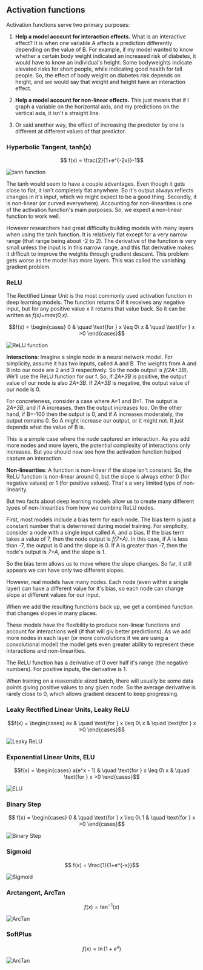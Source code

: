 ## Activation functions

Activation functions serve two primary purposes:

1) __Help a model account for interaction effects.__
What is an interactive effect? It is when one variable A affects a prediction differently depending on the value of B.
For example, if my model wanted to know whether a certain body weight indicated an increased risk of diabetes, it would have to know an individual's height.
Some bodyweights indicate elevated risks for short people, while indicating good health for tall people.
So, the effect of body weight on diabetes risk depends on height, and we would say that weight and height have an interaction effect.

3) __Help a model account for non-linear effects.__ This just means that if I graph a variable on the horizontal axis, and my predictions on the vertical axis, it isn't a straight line.
4) Or said another way, the effect of increasing the predictor by one is different at different values of that predictor.

### Hyperbolic Tangent, tanh(x)

```math

f(x) = \frac{2}{1+e^{-2x}}-1
```

![tanh function](images/Q1jQejl.png)

The tanh would seem to have a couple advantages. Even though it gets close to flat, it isn't completely flat anywhere. 
So it's output always reflects changes in it's input, which we might expect to be a good thing. 
Secondly, it is non-linear (or curved everywhere). Accounting for non-linearities is one of the activation function's main purposes.
So, we expect a non-linear function to work well.

However researchers had great difficulty building models with many layers when using the tanh function. 
It is relatively flat except for a very narrow range (that range being about -2 to 2). 
The derivative of the function is very small unless the input is in this narrow range, and this flat derivative makes it difficult to improve the weights through gradient descent. 
This problem gets worse as the model has more layers. This was called the vanishing gradient problem.

### ReLU

The Rectified Linear Unit is the most commonly used activation function in deep learning models. The function returns 0 if it receives any negative input, but for any positive value  x
  it returns that value back. So it can be written as  _f(x)=max(0,x)_.
```math
f(x) =
  \begin{cases}
    0       & \quad \text{for } x \leq 0\
    x  & \quad \text{for } x >0
  \end{cases}
```

![ReLU function](images/gKA4kA9.jpg)
  
__Interactions__: Imagine a single node in a neural network model. For simplicity, assume it has two inputs, called A and B.
The weights from A and B into our node are 2 and 3 respectively. So the node output is  _f(2A+3B)_.
We'll use the ReLU function for our f. So, if  _2A+3B_ is positive, the output value of our node is also  _2A+3B_.
If  _2A+3B_ is negative, the output value of our node is 0.

For concreteness, consider a case where A=1 and B=1. The output is _2A+3B_, and if A increases, then the output increases too.
On the other hand, if B=-100 then the output is 0, and if A increases moderately, the output remains 0.
So A might increase our output, or it might not. It just depends what the value of B is.

This is a simple case where the node captured an interaction. As you add more nodes and more layers, the potential complexity of interactions only increases. 
But you should now see how the activation function helped capture an interaction.

__Non-linearities__: A function is non-linear if the slope isn't constant. 
So, the ReLU function is non-linear around 0, but the slope is always either 0 (for negative values) or 1 (for positive values). 
That's a very limited type of non-linearity.

But two facts about deep learning models allow us to create many different types of non-linearities from how we combine ReLU nodes.

First, most models include a bias term for each node. The bias term is just a constant number that is determined during model training. 
For simplicity, consider a node with a single input called A, and a bias. If the bias term takes a value of 7, then the node output is _f(7+A)_. 
In this case, if A is less than -7, the output is 0 and the slope is 0. If A is greater than -7, then the node's output is _7+A_, and the slope is 1.

So the bias term allows us to move where the slope changes. So far, it still appears we can have only two different slopes.

However, real models have many nodes. Each node (even within a single layer) can have a different value for it's bias, so each node can change slope at different values for our input.

When we add the resulting functions back up, we get a combined function that changes slopes in many places.

These models have the flexibility to produce non-linear functions and account for interactions well (if that will giv better predictions). 
As we add more nodes in each layer (or more convolutions if we are using a convolutional model) the model gets even greater ability to represent these interactions and non-linearities.

The ReLU function has a derivative of 0 over half it's range (the negative numbers). For positive inputs, the derivative is 1.

When training on a reasonable sized batch, there will usually be some data points giving positive values to any given node. 
So the average derivative is rarely close to 0, which allows gradient descent to keep progressing.

### Leaky Rectified Linear Units, Leaky ReLU

```math
f(x) =
  \begin{cases}
    ax       & \quad \text{for } x \leq 0\
    x  & \quad \text{for } x >0
  \end{cases}
```
![Leaky ReLU](images/leaky.png)

### Exponential Linear Units, ELU

```math
f(x) =
  \begin{cases}
    a(e^x - 1)       & \quad \text{for } x \leq 0\
    x  & \quad \text{for } x >0
  \end{cases}
```
![ELU](images/elu.png)

### Binary Step

```math

f(x) =
  \begin{cases}
    0       & \quad \text{for } x \leq 0\
    1  & \quad \text{for } x >0
  \end{cases}
```
![Binary Step](images/binary_step.png)

### Sigmoid

```math

f(x) = \frac{1}{1+e^{-x}}
```

![Sigmoid](images/sigmoid.png)

### Arctangent, ArcTan

```math

f(x) = \tan^{-1}(x)
```

![ArcTan](images/arctan.png)

### SoftPlus

```math

f(x) = \ln(1+e^x)
```

![ArcTan](images/softplus.png)
